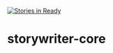 [![Stories in Ready](https://badge.waffle.io/thejohnbackes/storywriter-core.png?label=ready&title=Ready)](https://waffle.io/thejohnbackes/storywriter-core)
# storywriter-core